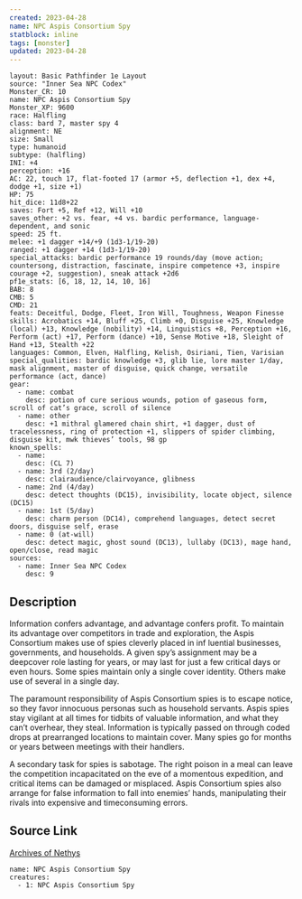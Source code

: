 ```yaml
---
created: 2023-04-28
name: NPC Aspis Consortium Spy
statblock: inline
tags: [monster]
updated: 2023-04-28
---
```

```statblock
layout: Basic Pathfinder 1e Layout
source: "Inner Sea NPC Codex"
Monster_CR: 10
name: NPC Aspis Consortium Spy
Monster_XP: 9600
race: Halfling
class: bard 7, master spy 4
alignment: NE
size: Small
type: humanoid
subtype: (halfling)
INI: +4
perception: +16
AC: 22, touch 17, flat-footed 17 (armor +5, deflection +1, dex +4, dodge +1, size +1)
HP: 75
hit_dice: 11d8+22
saves: Fort +5, Ref +12, Will +10
saves_other: +2 vs. fear, +4 vs. bardic performance, language-dependent, and sonic
speed: 25 ft.
melee: +1 dagger +14/+9 (1d3-1/19-20)
ranged: +1 dagger +14 (1d3-1/19-20)
special_attacks: bardic performance 19 rounds/day (move action; countersong, distraction, fascinate, inspire competence +3, inspire courage +2, suggestion), sneak attack +2d6
pf1e_stats: [6, 18, 12, 14, 10, 16]
BAB: 8
CMB: 5
CMD: 21
feats: Deceitful, Dodge, Fleet, Iron Will, Toughness, Weapon Finesse
skills: Acrobatics +14, Bluff +25, Climb +0, Disguise +25, Knowledge (local) +13, Knowledge (nobility) +14, Linguistics +8, Perception +16, Perform (act) +17, Perform (dance) +10, Sense Motive +18, Sleight of Hand +13, Stealth +22
languages: Common, Elven, Halfling, Kelish, Osiriani, Tien, Varisian
special_qualities: bardic knowledge +3, glib lie, lore master 1/day, mask alignment, master of disguise, quick change, versatile performance (act, dance)
gear:
  - name: combat
    desc: potion of cure serious wounds, potion of gaseous form, scroll of cat’s grace, scroll of silence
  - name: other
    desc: +1 mithral glamered chain shirt, +1 dagger, dust of tracelessness, ring of protection +1, slippers of spider climbing, disguise kit, mwk thieves’ tools, 98 gp
known_spells:
  - name:
    desc: (CL 7)
  - name: 3rd (2/day)
    desc: clairaudience/clairvoyance, glibness
  - name: 2nd (4/day)
    desc: detect thoughts (DC15), invisibility, locate object, silence (DC15)
  - name: 1st (5/day)
    desc: charm person (DC14), comprehend languages, detect secret doors, disguise self, erase
  - name: 0 (at-will)
    desc: detect magic, ghost sound (DC13), lullaby (DC13), mage hand, open/close, read magic
sources:
  - name: Inner Sea NPC Codex
    desc: 9
```
## Description
Information confers advantage, and advantage confers profit. To maintain its advantage over competitors in trade and exploration, the Aspis Consortium makes use of spies cleverly placed in inf luential businesses, governments, and households. A given spy’s assignment may be a deepcover role lasting for years, or may last for just a few critical days or even hours. Some spies maintain only a single cover identity. Others make use of several in a single day.

The paramount responsibility of Aspis Consortium spies is to escape notice, so they favor innocuous personas such as household servants. Aspis spies stay vigilant at all times for tidbits of valuable information, and what they can’t overhear, they steal. Information is typically passed on through coded drops at prearranged locations to maintain cover. Many spies go for months or years between meetings with their handlers.

A secondary task for spies is sabotage. The right poison in a meal can leave the competition incapacitated on the eve of a momentous expedition, and critical items can be damaged or misplaced. Aspis Consortium spies also arrange for false information to fall into enemies’ hands, manipulating their rivals into expensive and timeconsuming errors.
## Source Link
[Archives of Nethys](https://aonprd.com/NPCDisplay.aspx?ItemName=Aspis%20Consortium%20Spy)
```encounter-table
name: NPC Aspis Consortium Spy
creatures:
  - 1: NPC Aspis Consortium Spy
```
